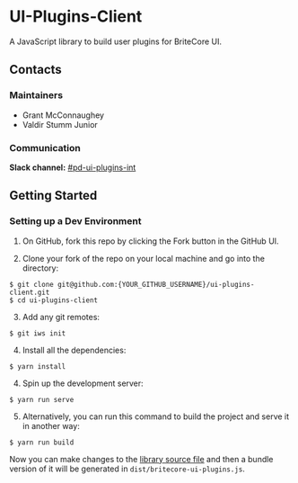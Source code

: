 # UI-Plugins-Client

A JavaScript library to build user plugins for BriteCore UI.


## Contacts

### Maintainers

- Grant McConnaughey
- Valdir Stumm Junior


### Communication

**Slack channel:** [#pd-ui-plugins-int](https://britecore.slack.com/messages/CJ2P5KJ22/)


## Getting Started

### Setting up a Dev Environment

1. On GitHub, fork this repo by clicking the Fork button in the GitHub UI.

2. Clone your fork of the repo on your local machine and go into the directory:

```
$ git clone git@github.com:{YOUR_GITHUB_USERNAME}/ui-plugins-client.git
$ cd ui-plugins-client
```

3. Add any git remotes:

```
$ git iws init
```

4. Install all the dependencies:

```
$ yarn install
```

4. Spin up the development server:

```
$ yarn run serve
```

5. Alternatively, you can run this command to build the project and serve it in another way:

```
$ yarn run build
```

Now you can make changes to the [library source file](./src/index.js) and then a bundle version of it will be generated in `dist/britecore-ui-plugins.js`.
